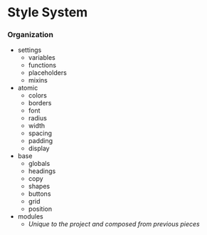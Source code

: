 # Style System

### Organization

- settings
  - variables
  - functions
  - placeholders
  - mixins
- atomic
  - colors
  - borders
  - font
  - radius
  - width
  - spacing
  - padding
  - display
- base
  - globals
  - headings
  - copy
  - shapes
  - buttons
  - grid
  - position
- modules
  - *Unique to the project and composed from previous pieces*
